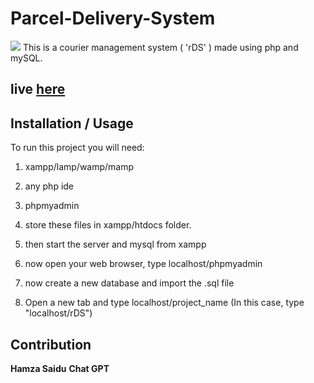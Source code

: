 # Parcel-Delivery-System

![](DALL·E%202023-03-30%2015.36.23%20-%20parcel%20delivery%20system.png)
This is a courier management system ( 'rDS' ) made using php and mySQL.

## live [here](https://qkpage1.co/p/PDS )



## Installation / Usage
To run this project you will need:
1. xampp/lamp/wamp/mamp
2. any php ide
3. phpmyadmin

1. store these files in xampp/htdocs folder.
2. then start the server and mysql from xampp 
3. now open your web browser, type localhost/phpmyadmin
4. now create a new database and import the .sql file
5. Open a new tab and type localhost/project_name  (In this case, type "localhost/rDS")

## Contribution
**Hamza Saidu** 
**Chat GPT**

